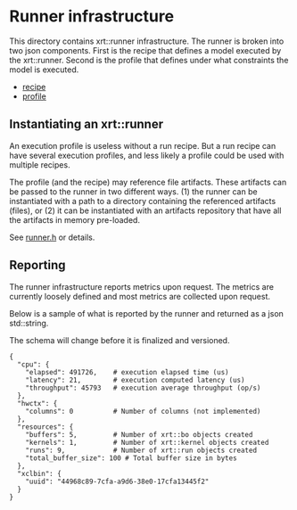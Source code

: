 <!-- SPDX-License-Identifier: Apache-2.0 -->
<!-- Copyright (C) 2024-2025 Advanced Micro Devices, Inc. All rights reserved. -->
# Runner infrastructure

This directory contains xrt::runner infrastructure. The runner is
broken into two json components.  First is the recipe that defines a
model executed by the xrt::runner.  Second is the profile that defines
under what constraints the model is executed.

- [recipe](recipe.md)
- [profile](profile.md)

## Instantiating an xrt::runner 

An execution profile is useless without a run recipe.  But a run
recipe can have several execution profiles, and less likely a
profile could be used with multiple recipes.

The profile (and the recipe) may reference file artifacts. These
artifacts can be passed to the runner in two different ways. (1) the
runner can be instantiated with a path to a directory containing the
referenced artifacts (files), or (2) it can be instantiated with an
artifacts repository that have all the artifacts in memory pre-loaded.

See [runner.h](runner.h) or details.

## Reporting

The runner infrastructure reports metrics upon request.  The metrics
are currently loosely defined and most metrics are collected upon 
request.

Below is a sample of what is reported by the runner and returned
as a json std::string. 

The schema will change before it is finalized and versioned.

```
{
  "cpu": {
    "elapsed": 491726,    # execution elapsed time (us)
    "latency": 21,        # execution computed latency (us)
    "throughput": 45793   # execution average throughput (op/s)
  },
  "hwctx": {
    "columns": 0          # Number of columns (not implemented)
  },
  "resources": {
    "buffers": 5,         # Number of xrt::bo objects created
    "kernels": 1,         # Number of xrt::kernel objects created
    "runs": 9,            # Number of xrt::run objects created
    "total_buffer_size": 100 # Total buffer size in bytes
  },
  "xclbin": {
    "uuid": "44968c89-7cfa-a9d6-38e0-17cfa13445f2"
  }
}
```
